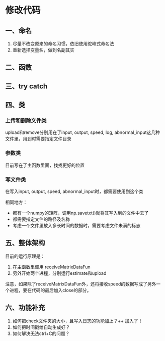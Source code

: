 # 修改代码
## 一、命名

1. 尽量不改变原来的命名习惯，依旧使用驼峰式命名法
2. 重新选择变量名，做到名副其实

## 二、函数

## 三、try catch

## 四、类
### 上传和删除文件类
upload和remove分别用在了input, output, speed, log, abnormal_input这几种文件里，用到时需要指定文件目录
### 参数类
目前写在了主函数里面，找找更好的位置
### 写文件类
在写入input, output, speed, abnormal_input时，都需要使用到这个类

相同地方：
+ 都有一个numpy的矩阵，调用np.savetxt()就将其写入到的文件中去了
+ 都需要指定文件的路径及名称
+ 考虑一个文件里放入多长时间的数据时，需要考虑文件未满的标志





## 五、整体架构
目前的运行原理是：
1. 在主函数里调用 receiveMatrixDataFun
2. 另外开始两个进程，分别运行estimate和upload

注意，如果除了receiveMatrixDataFun外，还将接收speed的数据写成了另外一个进程，要在代码的最后加入close的部分。

## 六、功能补充
1. 如何把check文件夹的大小，且写入日志的功能加上？++ 加入了！
2. 如何把时间戳给自动生成好？
3. 如何解决无法ctrl+C的问题？







